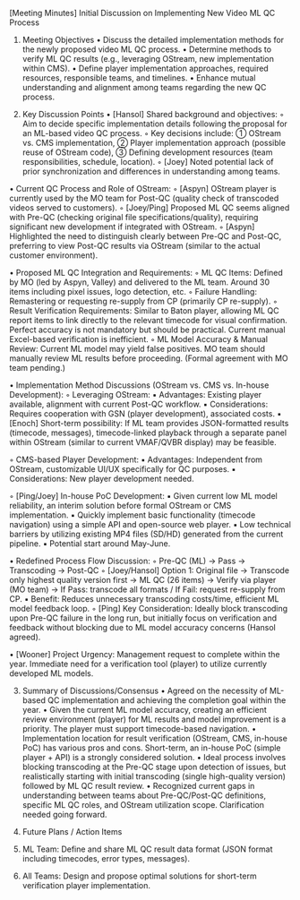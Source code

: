 [Meeting Minutes] Initial Discussion on Implementing New Video ML QC Process

1. Meeting Objectives
• Discuss the detailed implementation methods for the newly proposed video ML QC process.
• Determine methods to verify ML QC results (e.g., leveraging OStream, new implementation within CMS).
• Define player implementation approaches, required resources, responsible teams, and timelines.
• Enhance mutual understanding and alignment among teams regarding the new QC process.

2. Key Discussion Points
• [Hansol] Shared background and objectives:
  ◦ Aim to decide specific implementation details following the proposal for an ML-based video QC process.
  ◦ Key decisions include: 
	① OStream vs. CMS implementation, 
	② Player implementation approach (possible reuse of OStream code), 
	③ Defining development resources (team responsibilities, schedule, location).
  ◦ [Joey] Noted potential lack of prior synchronization and differences in understanding among teams.

• Current QC Process and Role of OStream:
  ◦ [Aspyn] OStream player is currently used by the MO team for Post-QC (quality check of transcoded videos served to customers).
  ◦ [Joey/Ping] Proposed ML QC seems aligned with Pre-QC (checking original file specifications/quality), requiring significant new development if integrated with OStream.
  ◦ [Aspyn] Highlighted the need to distinguish clearly between Pre-QC and Post-QC, preferring to view Post-QC results via OStream (similar to the actual customer environment).

• Proposed ML QC Integration and Requirements:
  ◦ ML QC Items: Defined by MO (led by Aspyn, Valley) and delivered to the ML team. Around 30 items including pixel issues, logo detection, etc.
  ◦ Failure Handling: Remastering or requesting re-supply from CP (primarily CP re-supply).
  ◦ Result Verification Requirements: Similar to Baton player, allowing ML QC report items to link directly to the relevant timecode for visual confirmation. Perfect accuracy is not mandatory but should be practical. Current manual Excel-based verification is inefficient.
  ◦ ML Model Accuracy & Manual Review: Current ML model may yield false positives. MO team should manually review ML results before proceeding. (Formal agreement with MO team pending.)

• Implementation Method Discussions (OStream vs. CMS vs. In-house Development):
  ◦ Leveraging OStream:
    ▪ Advantages: Existing player available, alignment with current Post-QC workflow.
    ▪ Considerations: Requires cooperation with GSN (player development), associated costs.
    ▪ [Enoch] Short-term possibility: If ML team provides JSON-formatted results (timecode, messages), timecode-linked playback through a separate panel within OStream (similar to current VMAF/QVBR display) may be feasible.

  ◦ CMS-based Player Development:
    ▪ Advantages: Independent from OStream, customizable UI/UX specifically for QC purposes.
    ▪ Considerations: New player development needed.

  ◦ [Ping/Joey] In-house PoC Development:
    ▪ Given current low ML model reliability, an interim solution before formal OStream or CMS implementation.
    ▪ Quickly implement basic functionality (timecode navigation) using a simple API and open-source web player.
    ▪ Low technical barriers by utilizing existing MP4 files (SD/HD) generated from the current pipeline.
    ▪ Potential start around May-June.

• Redefined Process Flow Discussion:
  ◦ Pre-QC (ML) → Pass → Transcoding → Post-QC
  ◦ [Joey/Hansol] Option 1: Original file → Transcode only highest quality version first → ML QC (26 items) → Verify via player (MO team) → If Pass: transcode all formats / If Fail: request re-supply from CP.
    ▪ Benefit: Reduces unnecessary transcoding costs/time, efficient ML model feedback loop.
  ◦ [Ping] Key Consideration: Ideally block transcoding upon Pre-QC failure in the long run, but initially focus on verification and feedback without blocking due to ML model accuracy concerns (Hansol agreed).

• [Wooner] Project Urgency: Management request to complete within the year. Immediate need for a verification tool (player) to utilize currently developed ML models.

3. Summary of Discussions/Consensus
• Agreed on the necessity of ML-based QC implementation and achieving the completion goal within the year.
• Given the current ML model accuracy, creating an efficient review environment (player) for ML results and model improvement is a priority. The player must support timecode-based navigation.
• Implementation location for result verification (OStream, CMS, in-house PoC) has various pros and cons. Short-term, an in-house PoC (simple player + API) is a strongly considered solution.
• Ideal process involves blocking transcoding at the Pre-QC stage upon detection of issues, but realistically starting with initial transcoding (single high-quality version) followed by ML QC result review.
• Recognized current gaps in understanding between teams about Pre-QC/Post-QC definitions, specific ML QC roles, and OStream utilization scope. Clarification needed going forward.

4. Future Plans / Action Items
1. ML Team: Define and share ML QC result data format (JSON format including timecodes, error types, messages).
2. All Teams: Design and propose optimal solutions for short-term verification player implementation.
